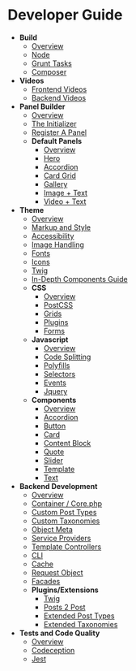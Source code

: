 # Developer Guide

* **Build**
  * [Overview](/docs/build/README.md)
  * [Node](/docs/build/node.md)
  * [Grunt Tasks](/docs/build/grunt.md)
  * [Composer](/docs/build/composer.md)
* **Videos**
  * [Frontend Videos](/docs/theme/videos.md)
  * [Backend Videos](/docs/backend/videos.md)
* **Panel Builder**
  * [Overview](/docs/panels/README.md)
  * [The Initializer](/docs/panels/initializer.md)
  * [Register A Panel](/docs/panels/register.md)
  * **Default Panels**
    * [Overview](/docs/panels/default/README.md)
    * [Hero](/docs/panels/default/hero.md)
    * [Accordion](/docs/panels/default/accordion.md)
    * [Card Grid](/docs/panels/default/cardgrid.md)
    * [Gallery](/docs/panels/default/gallery.md)
    * [Image + Text](/docs/panels/default/imagetext.md)
    * [Video + Text](/docs/panels/default/videotext.md)
* **Theme**
  * [Overview](/docs/theme/README.md)
  * [Markup and Style](/docs/theme/markup-and-style.md)
  * [Accessibility](/docs/theme/accessibility.md)
  * [Image Handling](/docs/theme/images.md)
  * [Fonts](/docs/theme/fonts.md)
  * [Icons](/docs/theme/icons.md)
  * [Twig](/docs/theme/twig.md)
  * [In-Depth Components Guide](/docs/theme/components-guide.md)
  * **CSS**
    * [Overview](/docs/theme/css/README.md)
    * [PostCSS](/docs/theme/css/postcss.md)
    * [Grids](/docs/theme/css/grids.md)
    * [Plugins](/docs/theme/css/plugins.md)
    * [Forms](/docs/theme/css/forms.md)
  * **Javascript**
    * [Overview](/docs/theme/js/README.md)
    * [Code Splitting](/docs/theme/js/code-splitting.md)
    * [Polyfills](/docs/theme/js/polyfills.md)
    * [Selectors](/docs/theme/js/selectors.md)
    * [Events](/docs/theme/js/events.md)
    * [Jquery](/docs/theme/js/jquery.md)
  * **Components**
    * [Overview](/docs/theme/components/README.md)
    * [Accordion](/docs/theme/components/accordion.md)
    * [Button](/docs/theme/components/button.md)
    * [Card](/docs/theme/components/card.md)
    * [Content Block](/docs/theme/components/content_block.md)
    * [Quote](/docs/theme/components/quote.md)
    * [Slider](/docs/theme/components/slider.md)
    * [Template](/docs/theme/components/template.md)
    * [Text](/docs/theme/components/text.md)
* **Backend Development**
  * [Overview](/docs/backend/README.md)
  * [Container / Core.php](/docs/backend/container.md)
  * [Custom Post Types](/docs/backend/post-types.md)
  * [Custom Taxonomies](/docs/backend/taxonomies.md)
  * [Object Meta](/docs/backend/object-meta.md)
  * [Service Providers](/docs/backend/service-providers.md)
  * [Template Controllers](/docs/backend/data.md)
  * [CLI](/docs/backend/cli.md)
  * [Cache](/docs/backend/object-cache.md)
  * [Request Object](/docs/backend/request.md)
  * [Facades](/docs/backend/facades.md)
  * **Plugins/Extensions**
    * [Twig](https://twig.symfony.com/)
    * [Posts 2 Post](https://github.com/scribu/wp-posts-to-posts/wiki)
    * [Extended Post Types](https://github.com/johnbillion/extended-cpts/blob/master/README.md)
    * [Extended Taxonomies](https://github.com/johnbillion/extended-taxos/blob/master/README.md)
* **Tests and Code Quality**
  * [Overview](/docs/tests/README.md)
  * [Codeception](/docs/tests/codeception.md)
  * [Jest](/docs/tests/jest.md)
